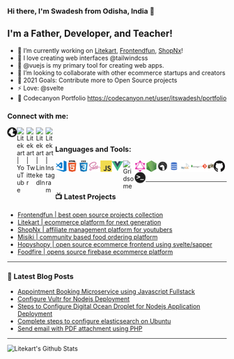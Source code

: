 ### Hi there, I'm Swadesh from Odisha, India 👋

## I'm a Father, Developer, and Teacher!
- 🔭 I’m currently working on [Litekart][website], [Frontendfun](https://www.frontendfun.com), [ShopNx](https://shopnx.in)!
- 🌱 I love creating web interfaces @tailwindcss 
- 🧰 @vuejs is my primary tool for creating web apps.
- 👯 I’m looking to collaborate with other ecommerce startups and creators
- 🥅 2021 Goals: Contribute more to Open Source projects
- ⚡ Love: @svelte
- 🤖 Codecanyon Portfolio https://codecanyon.net/user/itswadesh/portfolio

### Connect with me:

[<img align="left" alt="litekart.in" width="22px" src="https://raw.githubusercontent.com/iconic/open-iconic/master/svg/globe.svg" />][website]
[<img align="left" alt="Litekart | YouTube" width="22px" src="https://cdn.jsdelivr.net/npm/simple-icons@v3/icons/youtube.svg" />][youtube]
[<img align="left" alt="Litekart | Twitter" width="22px" src="https://cdn.jsdelivr.net/npm/simple-icons@v3/icons/twitter.svg" />][twitter]
[<img align="left" alt="Litekart | LinkedIn" width="22px" src="https://cdn.jsdelivr.net/npm/simple-icons@v3/icons/linkedin.svg" />][linkedin]
[<img align="left" alt="Litekart | Instagram" width="22px" src="https://cdn.jsdelivr.net/npm/simple-icons@v3/icons/instagram.svg" />][instagram]

<br />

### Languages and Tools:

[<img align="left" alt="Visual Studio Code" width="26px" src="https://raw.githubusercontent.com/github/explore/80688e429a7d4ef2fca1e82350fe8e3517d3494d/topics/visual-studio-code/visual-studio-code.png" />][website]
[<img align="left" alt="HTML5" width="26px" src="https://raw.githubusercontent.com/github/explore/80688e429a7d4ef2fca1e82350fe8e3517d3494d/topics/html/html.png" />][website]
[<img align="left" alt="CSS3" width="26px" src="https://raw.githubusercontent.com/github/explore/80688e429a7d4ef2fca1e82350fe8e3517d3494d/topics/css/css.png" />][website]
[<img align="left" alt="Sass" width="26px" src="https://raw.githubusercontent.com/github/explore/80688e429a7d4ef2fca1e82350fe8e3517d3494d/topics/sass/sass.png" />][website]
[<img align="left" alt="JavaScript" width="26px" src="https://raw.githubusercontent.com/github/explore/80688e429a7d4ef2fca1e82350fe8e3517d3494d/topics/javascript/javascript.png" />][website]
[<img align="left" alt="Vue" width="26px" src="https://raw.githubusercontent.com/github/explore/80688e429a7d4ef2fca1e82350fe8e3517d3494d/topics/vue/vue.png" />][website]
[<img align="left" alt="Gridsome" width="26px" src="https://avatars2.githubusercontent.com/u/17981963?v=4" />][website]
[<img align="left" alt="GraphQL" width="26px" src="https://raw.githubusercontent.com/github/explore/80688e429a7d4ef2fca1e82350fe8e3517d3494d/topics/graphql/graphql.png" />][website]
[<img align="left" alt="Node.js" width="26px" src="https://raw.githubusercontent.com/github/explore/80688e429a7d4ef2fca1e82350fe8e3517d3494d/topics/nodejs/nodejs.png" />][website]
[<img align="left" alt="Deno" width="26px" src="https://raw.githubusercontent.com/github/explore/361e2821e2dea67711cde99c9c40ed357061cf27/topics/deno/deno.png" />][website]
[<img align="left" alt="SQL" width="26px" src="https://raw.githubusercontent.com/github/explore/80688e429a7d4ef2fca1e82350fe8e3517d3494d/topics/sql/sql.png" />][website]
[<img align="left" alt="MySQL" width="26px" src="https://raw.githubusercontent.com/github/explore/80688e429a7d4ef2fca1e82350fe8e3517d3494d/topics/mysql/mysql.png" />][website]
[<img align="left" alt="MongoDB" width="26px" src="https://raw.githubusercontent.com/github/explore/80688e429a7d4ef2fca1e82350fe8e3517d3494d/topics/mongodb/mongodb.png" />][website]
[<img align="left" alt="Git" width="26px" src="https://raw.githubusercontent.com/github/explore/80688e429a7d4ef2fca1e82350fe8e3517d3494d/topics/git/git.png" />][website]
[<img align="left" alt="GitHub" width="26px" src="https://raw.githubusercontent.com/github/explore/78df643247d429f6cc873026c0622819ad797942/topics/github/github.png" />][website]
[<img align="left" alt="HTML5" width="26px" src="https://raw.githubusercontent.com/github/explore/80688e429a7d4ef2fca1e82350fe8e3517d3494d/topics/terminal/terminal.png" />][website]

<br />
<br />

---

### 📺 Latest Projects
<!-- PROJECTS:START -->
- [Frontendfun | best open source projects collection](https://www.frontendfun.com/)
- [Litekart | ecommerce platform for next generation](https://www.litekart.in/)
- [ShopNx | affiliate management platform for youtubers](https://shopnx.in/)
- [Misiki | community based food ordering platform](https://www.misiki.in/)
- [Hopyshopy | open source ecommerce frontend using svelte/sapper](https://www.hopyshopy.com/)
- [Foodfire | opens source firebase ecommerce platform](https://foodfire.info/)
<!-- PROJECTS:END -->

---

### 📕 Latest Blog Posts
<!-- BLOG-POST-LIST:START -->
- [Appointment Booking Microservice using Javascript Fullstack](https://www.angularcode.com/appointment-booking-microservice-using-javascript-fullstack/)
- [Configure Vultr for Nodejs Deployment](https://www.angularcode.com/configure-vultr-for-nodejs-deployment/)
- [Steps to Configure Digital Ocean Droplet for Nodejs Application Deployment](https://www.angularcode.com/steps-to-configure-digital-ocean-droplet-for-nodejs-application-deployment/)
- [Complete steps to configure elasticsearch on Ubuntu](https://www.angularcode.com/complete-steps-to-configure-elasticsearch-on-ubuntu/)
- [Send email with PDF attachment using PHP](https://www.angularcode.com/send-email-with-pdf-attachment-using-php/)
<!-- BLOG-POST-LIST:END -->

---

<img align="left" alt="Litekart's Github Stats" src="https://github-readme-stats.vercel.app/api?username=itswadesh&show_icons=true&hide_border=true" />

[website]: https://www.litekart.in
[facebook]: https://www.facebook.com/codenx2
[twitter]: https://twitter.com/itswadesh
[youtube]: https://youtube.com/codenx2
[instagram]: https://instagram.com/litekart
[linkedin]: https://linkedin.com/in/itswadesh
